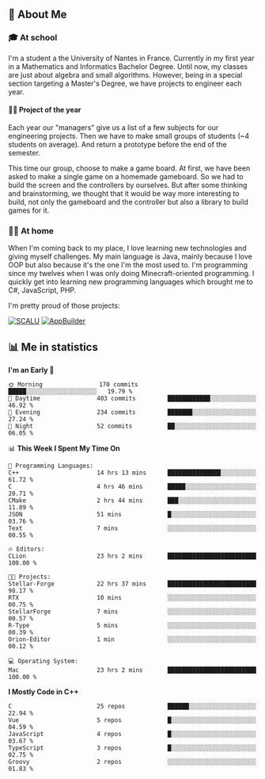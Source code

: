 ## 👀 About Me

### 🎓 At school

I'm a student a the University of Nantes in France. Currently in my first year in a Mathematics and Informatics Bachelor Degree. Until now, my classes are just about algebra and small algorithms. However, being in a special section targeting a Master's Degree, we have projects to engineer each year. 

#### 🔧🔬 Project of the year

Each year our "managers" give us a list of a few subjects for our engineering projects. Then we have to make small groups of students (~4 students on average). And return a prototype before the end of the semester.

This time our group, choose to make a game board. At first, we have been asked to make a single game on a homemade gameboard. So we had to build the screen and the controllers by ourselves. 
But after some thinking and brainstorming, we thought that it would be way more interesting to build, not only the gameboard and the controller but also a library to build games for it.

### 👨‍💻 At home

When I'm coming back to my place, I love learning new technologies and giving myself challenges. My main language is Java, mainly because I love OOP but also because it's the one I'm the most used to. I'm programming since my twelves when I was only doing Minecraft-oriented programming.  I quickly get into learning new programming languages which brought me to C#, JavaScript, PHP. 

I'm pretty proud of those projects:

[![SCALU](https://github-readme-stats.vercel.app/api/pin?username=renardfute&repo=SCALU)](https://github.com/renardfute/scalu)
[![AppBuilder](https://github-readme-stats.vercel.app/api/pin?username=pulsedev2&repo=AppBuilder)](https://github.com/pulsedev2/AppBuilder)

## 📊 Me in statistics
<!--START_SECTION:waka-->
**I'm an Early 🐤** 

```text
🌞 Morning                170 commits         █████░░░░░░░░░░░░░░░░░░░░   19.79 % 
🌆 Daytime                403 commits         ████████████░░░░░░░░░░░░░   46.92 % 
🌃 Evening                234 commits         ███████░░░░░░░░░░░░░░░░░░   27.24 % 
🌙 Night                  52 commits          ██░░░░░░░░░░░░░░░░░░░░░░░   06.05 % 
```


📊 **This Week I Spent My Time On** 

```text
💬 Programming Languages: 
C++                      14 hrs 13 mins      ███████████████░░░░░░░░░░   61.72 % 
C                        4 hrs 46 mins       █████░░░░░░░░░░░░░░░░░░░░   20.71 % 
CMake                    2 hrs 44 mins       ███░░░░░░░░░░░░░░░░░░░░░░   11.89 % 
JSON                     51 mins             █░░░░░░░░░░░░░░░░░░░░░░░░   03.76 % 
Text                     7 mins              ░░░░░░░░░░░░░░░░░░░░░░░░░   00.55 % 

🔥 Editors: 
CLion                    23 hrs 2 mins       █████████████████████████   100.00 % 

🐱‍💻 Projects: 
Stellar-Forge            22 hrs 37 mins      █████████████████████████   98.17 % 
RTX                      10 mins             ░░░░░░░░░░░░░░░░░░░░░░░░░   00.75 % 
StellarForge             7 mins              ░░░░░░░░░░░░░░░░░░░░░░░░░   00.57 % 
R-Type                   5 mins              ░░░░░░░░░░░░░░░░░░░░░░░░░   00.39 % 
Orion-Editor             1 min               ░░░░░░░░░░░░░░░░░░░░░░░░░   00.12 % 

💻 Operating System: 
Mac                      23 hrs 2 mins       █████████████████████████   100.00 % 
```

**I Mostly Code in C++** 

```text
C                        25 repos            ██████░░░░░░░░░░░░░░░░░░░   22.94 % 
Vue                      5 repos             █░░░░░░░░░░░░░░░░░░░░░░░░   04.59 % 
JavaScript               4 repos             █░░░░░░░░░░░░░░░░░░░░░░░░   03.67 % 
TypeScript               3 repos             █░░░░░░░░░░░░░░░░░░░░░░░░   02.75 % 
Groovy                   2 repos             ░░░░░░░░░░░░░░░░░░░░░░░░░   01.83 % 
```




<!--END_SECTION:waka-->
